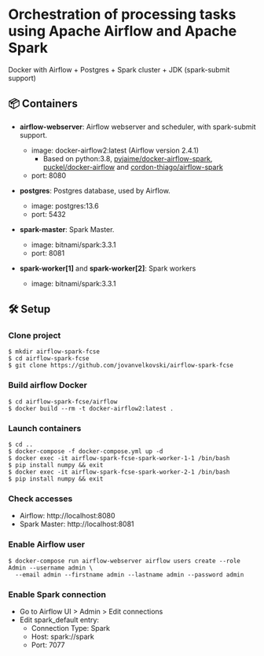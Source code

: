 # Orchestration of processing tasks using Apache Airflow and Apache Spark

Docker with Airflow + Postgres + Spark cluster + JDK (spark-submit support)

## 📦 Containers

* **airflow-webserver**: Airflow webserver and scheduler, with spark-submit support.
    * image: docker-airflow2:latest (Airflow version 2.4.1)
        * Based on python:3.8, [pyjaime/docker-airflow-spark](https://github.com/pyjaime/docker-airflow-spark), [puckel/docker-airflow](https://github.com/puckel/docker-airflow) and [cordon-thiago/airflow-spark](https://github.com/cordon-thiago/airflow-spark/)
    * port: 8080

* **postgres**: Postgres database, used by Airflow.
    * image: postgres:13.6
    * port: 5432

* **spark-master**: Spark Master.
    * image: bitnami/spark:3.3.1
    * port: 8081

* **spark-worker[1]** and **spark-worker[2]**: Spark workers
    * image: bitnami/spark:3.3.1

## 🛠 Setup

### Clone project
	
	$ mkdir airflow-spark-fcse
    $ cd airflow-spark-fcse
    $ git clone https://github.com/jovanvelkovski/airflow-spark-fcse
   
### Build airflow Docker

    $ cd airflow-spark-fcse/airflow
    $ docker build --rm -t docker-airflow2:latest .

### Launch containers

    $ cd ..
    $ docker-compose -f docker-compose.yml up -d
    $ docker exec -it airflow-spark-fcse-spark-worker-1-1 /bin/bash
    $ pip install numpy && exit
    $ docker exec -it airflow-spark-fcse-spark-worker-2-1 /bin/bash
    $ pip install numpy && exit

### Check accesses

* Airflow: http://localhost:8080
* Spark Master: http://localhost:8081

### Enable Airflow user
  
    $ docker-compose run airflow-webserver airflow users create --role Admin --username admin \
      --email admin --firstname admin --lastname admin --password admin

### Enable Spark connection

* Go to Airflow UI > Admin > Edit connections
* Edit spark_default entry:
  * Connection Type: Spark
  * Host: spark://spark
  * Port: 7077 
